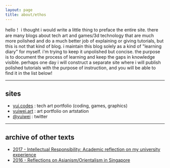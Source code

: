 ```yaml
---
layout: page
title: about/ethos
---
```



hello！ i thought i would write a little thing to preface the entire site. there are many blogs about tech art and games/3d technology that are much more polished and do a much better job of explaining or giving tutorials, but this is not that kind of blog. i maintain this blog solely as a kind of "learning diary" for myself. i'm trying to keep it unpolished but concise. the purpose is to document the process of learning and keep the gaps in knowledge visible. perhaps one day i will construct a separate site where i will publish polished tutorials with the purpose of instruction, and you will be able to find it in the list below!

---
## sites

* [yui.codes](http://yui.codes)  : tech art portfolio (coding, games, graphics)
* [yuiwei.art](http://yuiwei.art) : art portfolio on artstation
* [@yuiwei](https://twitter.com/yuiwei) : twitter


---
## archive of other texts

* [2017 - Intellectual Responsibility: Academic reflection on my university experience](https://yw-usr.github.io/)
* [2016 - Reflections on Asianism/Orientalism in Singapore](https://yw-asianism.tumblr.com/)





